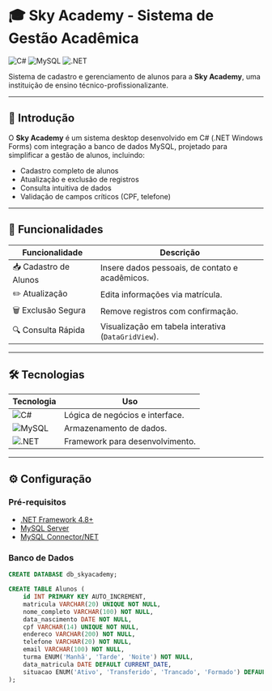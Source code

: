 # 🎓 Sky Academy - Sistema de Gestão Acadêmica

![C#](https://img.shields.io/badge/C%23-239120?style=for-the-badge&logo=c-sharp&logoColor=white)
![MySQL](https://img.shields.io/badge/MySQL-005C84?style=for-the-badge&logo=mysql&logoColor=white)
![.NET](https://img.shields.io/badge/.NET-512BD4?style=for-the-badge&logo=dotnet&logoColor=white)

Sistema de cadastro e gerenciamento de alunos para a **Sky Academy**, uma instituição de ensino técnico-profissionalizante.

---

## 📌 Introdução
O **Sky Academy** é um sistema desktop desenvolvido em C# (.NET Windows Forms) com integração a banco de dados MySQL, projetado para simplificar a gestão de alunos, incluindo:
- Cadastro completo de alunos
- Atualização e exclusão de registros
- Consulta intuitiva de dados
- Validação de campos críticos (CPF, telefone)

---

## 🚀 Funcionalidades
| Funcionalidade         | Descrição                                                          |
|------------------------|--------------------------------------------------------------------|
| 📥 Cadastro de Alunos  | Insere dados pessoais, de contato e acadêmicos.                   |
| ✏️ Atualização         | Edita informações via matrícula.                                  |
| 🗑️ Exclusão Segura     | Remove registros com confirmação.                                 |
| 🔍 Consulta Rápida     | Visualização em tabela interativa (`DataGridView`).               |

---

## 🛠️ Tecnologias
| Tecnologia             | Uso                                                               |
|------------------------|-------------------------------------------------------------------|
| ![C#](https://img.shields.io/badge/C%23-239120?style=flat-square&logo=c-sharp&logoColor=white) | Lógica de negócios e interface. |
| ![MySQL](https://img.shields.io/badge/MySQL-005C84?style=flat-square&logo=mysql&logoColor=white) | Armazenamento de dados.         |
| ![.NET](https://img.shields.io/badge/.NET-512BD4?style=flat-square&logo=dotnet&logoColor=white) | Framework para desenvolvimento. |

---

## ⚙️ Configuração

### Pré-requisitos
- [.NET Framework 4.8+](https://dotnet.microsoft.com/download/dotnet-framework)
- [MySQL Server](https://dev.mysql.com/downloads/mysql/)
- [MySQL Connector/NET](https://dev.mysql.com/downloads/connector/net/)

### Banco de Dados
```sql
CREATE DATABASE db_skyacademy;

CREATE TABLE Alunos (
    id INT PRIMARY KEY AUTO_INCREMENT,
    matricula VARCHAR(20) UNIQUE NOT NULL,
    nome_completo VARCHAR(100) NOT NULL,
    data_nascimento DATE NOT NULL,
    cpf VARCHAR(14) UNIQUE NOT NULL,
    endereco VARCHAR(200) NOT NULL,
    telefone VARCHAR(20) NOT NULL,
    email VARCHAR(100) NOT NULL,
    turma ENUM('Manhã', 'Tarde', 'Noite') NOT NULL,
    data_matricula DATE DEFAULT CURRENT_DATE,
    situacao ENUM('Ativo', 'Transferido', 'Trancado', 'Formado') DEFAULT 'Ativo'
);
